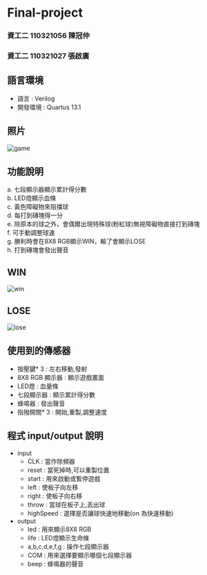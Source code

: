 # Final-project
### 資工二 110321056 陳冠仲 
### 資工二 110321027 張啟廣
## 語言環境
* 語言 : Verilog
* 開發環境 : Quartus 13.1
## 照片
  ![game](https://user-images.githubusercontent.com/122383629/211610812-e33b9299-2bb5-463a-83ac-d4cdb30b7008.jpg)
## 功能說明
a. 七段顯示器顯示累計得分數 \
b. LED燈顯示血條 \
c. 黃色障礙物來阻擋球 \
d. 每打到磚塊得一分 \
e. 除原本的球之外，會偶爾出現特殊球(粉紅球)無視障礙物直接打到磚塊 \
f. 可手動調整球速 \
g. 勝利時會在8X8 RGB顯示WIN，輸了會顯示LOSE \
h. 打到磚塊會發出聲音 
## WIN
  ![win](https://user-images.githubusercontent.com/122383629/211617781-c5b47757-f7bc-4e7e-bce1-989e95473028.jpg)  
## LOSE
  ![lose](https://user-images.githubusercontent.com/122383629/211617843-0a6da537-8963-4b11-9c34-2dc9f0782a2d.jpg)
## 使用到的傳感器
* 按壓鍵* 3 : 左右移動,發射
* 8X8 RGB 顯示器 : 顯示遊戲畫面
* LED燈 : 血量條
* 七段顯示器 : 顯示累計得分數
* 蜂鳴器 : 發出聲音
* 指撥開關* 3 : 開始,重製,調整速度
## 程式 input/output 說明
* input
  * CLK       : 當作除頻器
  * reset     : 當死掉時,可以重製位置
  * start     : 用來啟動或暫停遊戲
  * left      : 使板子向左移
  * right     : 使板子向右移
  * throw     : 當球在板子上,丟出球
  * highSpeed : 選擇是否讓球快速地移動(on 為快速移動)
* output
  * led : 用來顯示8X8 RGB
  * life : LED燈顯示生命條
  * a,b,c,d,e,f,g : 操作七段顯示器
  * COM : 用來選擇要顯示哪個七段顯示器
  * beep : 蜂鳴器的聲音


